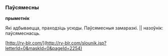 ### Паўсямесны
**прыметнік**

Які адбываецца, праходзіць усюды. Паўсямесныя замаразкі. || назоўнік: паўсямеснасць.

<a rel="author">[http://rv-blr.com/](http://rv-blr.com/slounik.jsp?letterId=0&maskId=0&pageId=2254)</a>
